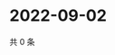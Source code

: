 # 2022-09-02

共 0 条

<!-- BEGIN WEIBO -->
<!-- 最后更新时间 Fri Sep 02 2022 17:16:02 GMT+0800 (China Standard Time) -->

<!-- END WEIBO -->
